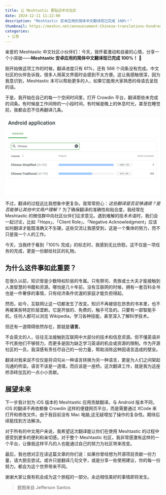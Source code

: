 ```yaml
---
title: 让 Meshtastic 更贴近中文社区
date: 2024-12-11 11:22:00
description: "Meshtastic 安卓应用的简体中文翻译现已完成 100%！"
thumbnail: https://meshcn.net/announcement-Chinese-translations-hundred-percent/jefferson-santos-9SoCnyQmkzI-unsplash.webp
categories:
 - 公告
---
```


亲爱的 Meshtastic 中文社区小伙伴们：今天，我怀着激动和自豪的心情，分享一个小突破——**Meshtastic 安卓应用的简体中文翻译现已完成 100%！** 🎉

刚开始做这项工作的时候，翻译进度只有 61%，还有 568 个词条没有完成。中文社区的伙伴告诉我，很多人用英文界面时会感到不太方便。这让我感触很深，因为我意识到，Meshtastic 本可以帮助更多的人，如果它能用大家熟悉的母语去呈现的话。

于是，我开始在自己的每一个空闲时间里，打开 Crowdin 平台，翻译那些未完成的词条。有时候是工作间隙的一小段时间，有时候是晚上的休息时光，甚至在睡觉前，我都会忍不住再翻译几条。

![Meshtastic 中文翻译进度达到 100%](./announcement-Chinese-translations-hundred-percent/crowdin-chinese-meshtastic-translate-screenshot.webp)

不过，翻译的过程远比我想象中更复杂。我常常担心：*这些翻译是否足够通顺？是否能够让其他中文用户理解？* 为了确保翻译的准确性和贴合度，我经常在 Meshtastic 的微信群中向社区伙伴们征求意见。遇到难解的技术术语时，我们会一起讨论，比如「Hops」、「Client Role」、「Negative Acknowledgment」应该如何翻译才能既准确又不生硬。这些交流让我感受到，这是一个集体的努力，而不只是我一个人的工作。

今天，当我终于看到「100% 完成」的标志时，我感到无比欣慰。这不仅是一项任务的完成，更是一份献给社区的礼物。

## 为什么这件事如此重要？

在很久以前，知识曾是少数特权阶层的专属。只有祭司、贵族或士大夫才能接触到人类智慧的书籍和资源。哪怕是几十年前，没有互联网的时候，拥有一套百科全书也是一件奢侈的事情，只有经济条件优渥的家庭才能负担得起。

然而，如今，互联网让这一切都发生了改变。知识不再被锁在昂贵的书本里，也不再被某些特定阶层垄断。它是开放的、免费的，触手可及的。只要有一部智能手机，任何人都可以浏览 Wikipedia，学习各种技能，甚至深入了解科学技术。

但还有一道障碍依然存在，那就是**语言**。

不会英文的人，往往无法接触到互联网中大部分的技术和信息资源。但不懂英语并不代表他们不够努力，而更多是因为缺乏学习英语的机会或资源的限制。作为开源社区的一员，我深感有责任尽自己的一份力量，帮助消除这种因语言造成的壁垒。

翻译对我来说不仅仅是将词句从一种语言转换为另一种语言，更是为人们之间架起沟通的桥梁。语言不该是一道墙，而应该是一座桥。这次翻译工作，就是我为这座桥添砖加瓦的一点小小贡献。

## 展望未来

下一步我计划为 iOS 版本的 Meshtastic 应用贡献翻译。与 Android 版本不同，iOS 的翻译不再依赖像 Crowdin 这样的便捷网页平台，而是需要通过 XCode 来打开和修改文件。由于我目前没有 Mac 电脑,这无疑增加了操作的复杂性。期待后续能找到方法解决。

对于所有的中文用户来说，我希望这次翻译能让你们在使用 Meshtastic 的过程中感受到更多的便利和亲切感。对于整个 Meshtastic 社区，我非常感激有这样的一个平台，让像我这样平凡的人也能通过自己的努力为社区带来改变。

最后，我也想对正在读这篇文章的你们说：如果你曾经想为开源项目贡献一份力量，请大胆去尝试。或许只是翻译几句文字，或是分享一些使用建议，你的每一份努力，都会为这个世界带来不同。

谢谢大家让我有机会成为这个旅程的一部分。永远相信美好的事情即将发生。

> 题图来自 Jefferson Santos